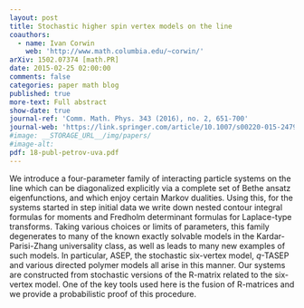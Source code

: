 ```yaml
---
layout: post
title: Stochastic higher spin vertex models on the line
coauthors:
  - name: Ivan Corwin
    web: 'http://www.math.columbia.edu/~corwin/' 
arXiv: 1502.07374 [math.PR]
date: 2015-02-25 02:00:00
comments: false
categories: paper math blog
published: true
more-text: Full abstract
show-date: true
journal-ref: 'Comm. Math. Phys. 343 (2016), no. 2, 651-700'
journal-web: 'https://link.springer.com/article/10.1007/s00220-015-2479-5'
#image: __STORAGE_URL__/img/papers/
#image-alt: 
pdf: 18-publ-petrov-uva.pdf
---
```


We introduce a four-parameter family of interacting particle systems on the
line which can be diagonalized explicitly via a complete set of Bethe ansatz
eigenfunctions, and which enjoy certain Markov dualities.<!--more--> Using this, for the
systems started in step initial data we write down nested contour integral
formulas for moments and Fredholm determinant formulas for Laplace-type
transforms. Taking various choices or limits of parameters, this family
degenerates to many of the known exactly solvable models in the
Kardar-Parisi-Zhang universality class, as well as leads to many new examples
of such models. In particular, ASEP, the stochastic six-vertex model, $q$-TASEP
and various directed polymer models all arise in this manner. Our systems are
constructed from stochastic versions of the R-matrix related to the six-vertex
model. One of the key tools used here is the fusion of R-matrices and we
provide a probabilistic proof of this procedure.
